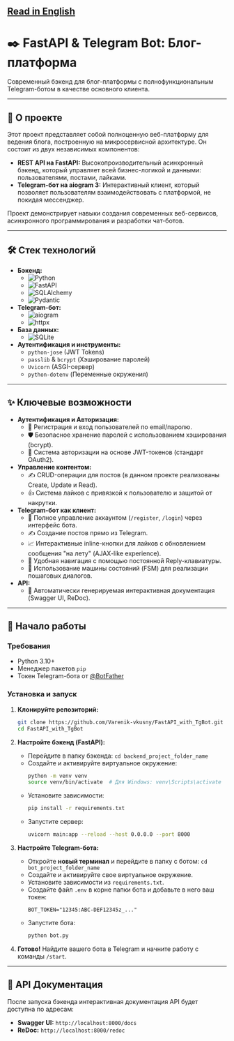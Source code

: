 [Read in English](README.md)
---

# ✒️ FastAPI & Telegram Bot: Блог-платформа

Современный бэкенд для блог-платформы с полнофункциональным Telegram-ботом в качестве основного клиента.

 
<!-- Замени ссылку на свою гифку или скриншот! Это очень важно. -->

---

## 🚀 О проекте

Этот проект представляет собой полноценную веб-платформу для ведения блога, построенную на микросервисной архитектуре. Он состоит из двух независимых компонентов:

*   **REST API на FastAPI:** Высокопроизводительный асинхронный бэкенд, который управляет всей бизнес-логикой и данными: пользователями, постами, лайками.
*   **Telegram-бот на aiogram 3:** Интерактивный клиент, который позволяет пользователям взаимодействовать с платформой, не покидая мессенджер.

Проект демонстрирует навыки создания современных веб-сервисов, асинхронного программирования и разработки чат-ботов.

---

## 🛠️ Стек технологий

*   **Бэкенд:**
    *   ![Python](https://img.shields.io/badge/Python-3.11-3776AB?style=for-the-badge&logo=python)
    *   ![FastAPI](https://img.shields.io/badge/FastAPI-0.100-009688?style=for-the-badge&logo=fastapi)
    *   ![SQLAlchemy](https://img.shields.io/badge/SQLAlchemy-2.0-DB4437?style=for-the-badge&logo=sqlalchemy)
    *   ![Pydantic](https://img.shields.io/badge/Pydantic-2.0-E96F00?style=for-the-badge)
*   **Telegram-бот:**
    *   ![aiogram](https://img.shields.io/badge/aiogram-3.x-26A5E4?style=for-the-badge)
    *   ![httpx](https://img.shields.io/badge/httpx-async-000000?style=for-the-badge)
*   **База данных:**
    *   ![SQLite](https://img.shields.io/badge/SQLite-3-003B57?style=for-the-badge&logo=sqlite)
*   **Аутентификация и инструменты:**
    *   `python-jose` (JWT Tokens)
    *   `passlib` & `bcrypt` (Хэширование паролей)
    *   `Uvicorn` (ASGI-сервер)
    *   `python-dotenv` (Переменные окружения)

---

## ✨ Ключевые возможности

*   **Аутентификация и Авторизация:**
    *   🔐 Регистрация и вход пользователей по email/паролю.
    *   🛡️ Безопасное хранение паролей с использованием хэширования (bcrypt).
    *   🔑 Система авторизации на основе JWT-токенов (стандарт OAuth2).
*   **Управление контентом:**
    *   ✍️ CRUD-операции для постов (в данном проекте реализованы Create, Update и Read).
    *   👍 Система лайков с привязкой к пользователю и защитой от накрутки.
*   **Telegram-бот как клиент:**
    *   🤖 Полное управление аккаунтом (`/register`, `/login`) через интерфейс бота.
    *   ✍️ Создание постов прямо из Telegram.
    *   📈 Интерактивные inline-кнопки для лайков с обновлением сообщения "на лету" (AJAX-like experience).
    *   💬 Удобная навигация с помощью постоянной Reply-клавиатуры.
    *   🧠 Использование машины состояний (FSM) для реализации пошаговых диалогов.
*   **API:**
    *   📄 Автоматически генерируемая интерактивная документация (Swagger UI, ReDoc).

---

## 🏁 Начало работы

### Требования
*   Python 3.10+
*   Менеджер пакетов `pip`
*   Токен Telegram-бота от [@BotFather](https://t.me/BotFather)

### Установка и запуск

1.  **Клонируйте репозиторий:**
    ```bash
    git clone https://github.com/Varenik-vkusny/FastAPI_with_TgBot.git
    cd FastAPI_with_TgBot
    ```

2.  **Настройте бэкенд (FastAPI):**
    *   Перейдите в папку бэкенда: `cd backend_project_folder_name`
    *   Создайте и активируйте виртуальное окружение:
        ```bash
        python -m venv venv
        source venv/bin/activate  # Для Windows: venv\Scripts\activate
        ```
    *   Установите зависимости:
        ```bash
        pip install -r requirements.txt
        ```
    *   Запустите сервер:
        ```bash
        uvicorn main:app --reload --host 0.0.0.0 --port 8000
        ```

3.  **Настройте Telegram-бота:**
    *   Откройте **новый терминал** и перейдите в папку с ботом: `cd bot_project_folder_name`
    *   Создайте и активируйте свое виртуальное окружение.
    *   Установите зависимости из `requirements.txt`.
    *   Создайте файл `.env` в корне папки бота и добавьте в него ваш токен:
        ```dotenv
        BOT_TOKEN="12345:ABC-DEF12345z_..."
        ```
    *   Запустите бота:
        ```bash
        python bot.py
        ```

4.  **Готово!** Найдите вашего бота в Telegram и начните работу с команды `/start`.

---

## 📖 API Документация

После запуска бэкенда интерактивная документация API будет доступна по адресам:
*   **Swagger UI:** `http://localhost:8000/docs`
*   **ReDoc:** `http://localhost:8000/redoc`
